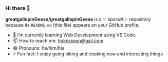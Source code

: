 ### Hi there 👋


**greatgallopinGeese/greatgallopinGeese** is a ✨ _special_ ✨ repository because its `README.md` (this file) appears on your GitHub profile.


- 🌱 I’m currently learning Web Develepmont using VS Code.
- 📫 How to reach me: hpknssean@gail.com
- 😄 Pronouns: he/him/his
- ⚡ Fun fact: I enjoy going hiking and cooking new and interesting things

